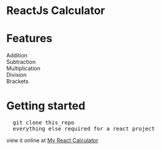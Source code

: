 # ReactJs Calculator
# Features  <br/>
Addition <br/>
Subtraction <br/>
Multiplication <br/>
Division <br/>
Brackets <br/>

# Getting started
<pre>
  git clone this_repo
  everything else required for a react project
</pre>

view it online at <a href = "https://okeioliseh.github.io/react-calculator/">My React Calculator</a>
